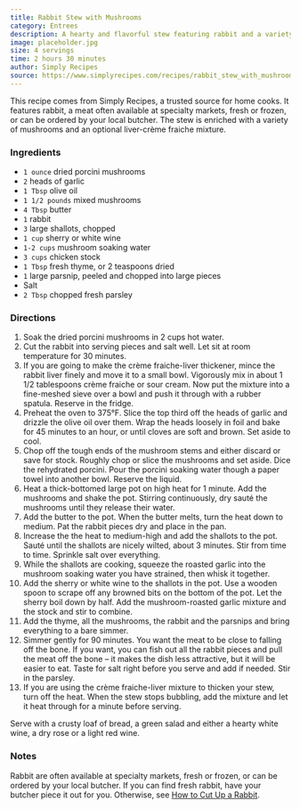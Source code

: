 ```yaml
---
title: Rabbit Stew with Mushrooms
category: Entrees
description: A hearty and flavorful stew featuring rabbit and a variety of mushrooms. This recipe includes an optional step to enrich the sauce with a liver-crème fraiche mixture.
image: placeholder.jpg
size: 4 servings
time: 2 hours 30 minutes
author: Simply Recipes
source: https://www.simplyrecipes.com/recipes/rabbit_stew_with_mushrooms/
---
```


This recipe comes from Simply Recipes, a trusted source for home cooks. It features rabbit, a meat often available at specialty markets, fresh or frozen, or can be ordered by your local butcher. The stew is enriched with a variety of mushrooms and an optional liver-crème fraiche mixture.

### Ingredients

* `1 ounce` dried porcini mushrooms
* `2` heads of garlic
* `1 Tbsp` olive oil
* `1 1/2 pounds` mixed mushrooms
* `4 Tbsp` butter
* `1` rabbit
* `3` large shallots, chopped
* `1 cup` sherry or white wine
* `1-2 cups` mushroom soaking water
* `3 cups` chicken stock
* `1 Tbsp` fresh thyme, or 2 teaspoons dried
* `1` large parsnip, peeled and chopped into large pieces
* Salt
* `2 Tbsp` chopped fresh parsley

### Directions

1. Soak the dried porcini mushrooms in 2 cups hot water.
2. Cut the rabbit into serving pieces and salt well. Let sit at room temperature for 30 minutes.
3. If you are going to make the crème fraiche-liver thickener, mince the rabbit liver finely and move it to a small bowl. Vigorously mix in about 1 1/2 tablespoons crème fraiche or sour cream. Now put the mixture into a fine-meshed sieve over a bowl and push it through with a rubber spatula. Reserve in the fridge.
4. Preheat the oven to 375°F. Slice the top third off the heads of garlic and drizzle the olive oil over them. Wrap the heads loosely in foil and bake for 45 minutes to an hour, or until cloves are soft and brown. Set aside to cool.
5. Chop off the tough ends of the mushroom stems and either discard or save for stock. Roughly chop or slice the mushrooms and set aside. Dice the rehydrated porcini. Pour the porcini soaking water though a paper towel into another bowl. Reserve the liquid.
6. Heat a thick-bottomed large pot on high heat for 1 minute. Add the mushrooms and shake the pot. Stirring continuously, dry sauté the mushrooms until they release their water.
7. Add the butter to the pot. When the butter melts, turn the heat down to medium. Pat the rabbit pieces dry and place in the pan.
8. Increase the the heat to medium-high and add the shallots to the pot. Sauté until the shallots are nicely wilted, about 3 minutes. Stir from time to time. Sprinkle salt over everything.
9. While the shallots are cooking, squeeze the roasted garlic into the mushroom soaking water you have strained, then whisk it together.
10. Add the sherry or white wine to the shallots in the pot. Use a wooden spoon to scrape off any browned bits on the bottom of the pot. Let the sherry boil down by half. Add the mushroom-roasted garlic mixture and the stock and stir to combine.
11. Add the thyme, all the mushrooms, the rabbit and the parsnips and bring everything to a bare simmer.
12. Simmer gently for 90 minutes. You want the meat to be close to falling off the bone. If you want, you can fish out all the rabbit pieces and pull the meat off the bone – it makes the dish less attractive, but it will be easier to eat. Taste for salt right before you serve and add if needed. Stir in the parsley.
13. If you are using the crème fraiche-liver mixture to thicken your stew, turn off the heat. When the stew stops bubbling, add the mixture and let it heat through for a minute before serving.

Serve with a crusty loaf of bread, a green salad and either a hearty white wine, a dry rose or a light red wine.

### Notes

Rabbit are often available at specialty markets, fresh or frozen, or can be ordered by your local butcher. If you can find fresh rabbit, have your butcher piece it out for you. Otherwise, see [How to Cut Up a Rabbit](http://honest-food.net/2010/05/19/how-to-cut-up-a-rabbit/).